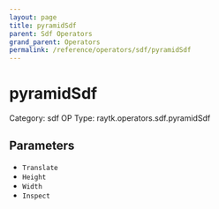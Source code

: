 ```yaml
---
layout: page
title: pyramidSdf
parent: Sdf Operators
grand_parent: Operators
permalink: /reference/operators/sdf/pyramidSdf
---
```


# pyramidSdf

Category: sdf
OP Type: raytk.operators.sdf.pyramidSdf



## Parameters

* `Translate`
* `Height`
* `Width`
* `Inspect`
